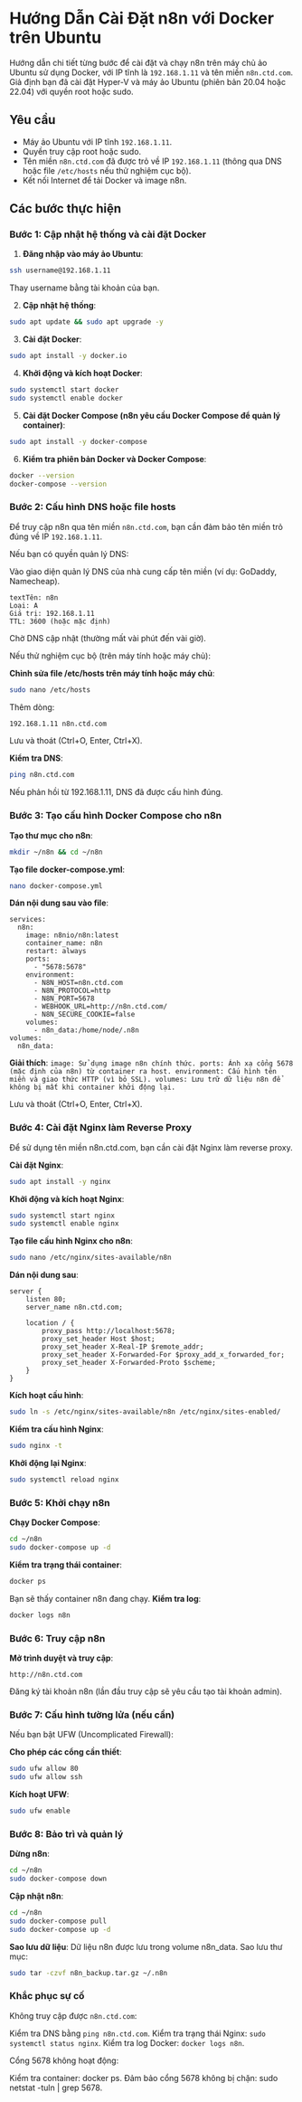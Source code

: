 # Hướng Dẫn Cài Đặt n8n với Docker trên Ubuntu

Hướng dẫn chi tiết từng bước để cài đặt và chạy n8n trên máy chủ ảo Ubuntu sử dụng Docker, với IP tĩnh là `192.168.1.11` và tên miền `n8n.ctd.com`. Giả định bạn đã cài đặt Hyper-V và máy ảo Ubuntu (phiên bản 20.04 hoặc 22.04) với quyền root hoặc sudo.

## Yêu cầu
- Máy ảo Ubuntu với IP tĩnh `192.168.1.11`.
- Quyền truy cập root hoặc sudo.
- Tên miền `n8n.ctd.com` đã được trỏ về IP `192.168.1.11` (thông qua DNS hoặc file `/etc/hosts` nếu thử nghiệm cục bộ).
- Kết nối Internet để tải Docker và image n8n.

## Các bước thực hiện

### Bước 1: Cập nhật hệ thống và cài đặt Docker
1. **Đăng nhập vào máy ảo Ubuntu**:
```bash
ssh username@192.168.1.11
```
Thay username bằng tài khoản của bạn.

2. **Cập nhật hệ thống**:
```bash
sudo apt update && sudo apt upgrade -y
```
3. **Cài đặt Docker**:
```bash
sudo apt install -y docker.io
```
4. **Khởi động và kích hoạt Docker**:
```bash
sudo systemctl start docker
sudo systemctl enable docker
```
5. **Cài đặt Docker Compose (n8n yêu cầu Docker Compose để quản lý container)**:
```bash
sudo apt install -y docker-compose
```
6. **Kiểm tra phiên bản Docker và Docker Compose**:
```bash
docker --version
docker-compose --version
```

### Bước 2: Cấu hình DNS hoặc file hosts
Để truy cập n8n qua tên miền `n8n.ctd.com`, bạn cần đảm bảo tên miền trỏ đúng về IP `192.168.1.11`.

Nếu bạn có quyền quản lý DNS:

Vào giao diện quản lý DNS của nhà cung cấp tên miền (ví dụ: GoDaddy, Namecheap).
```Thêm bản ghi A:
textTên: n8n
Loại: A
Giá trị: 192.168.1.11
TTL: 3600 (hoặc mặc định)
```
Chờ DNS cập nhật (thường mất vài phút đến vài giờ).


Nếu thử nghiệm cục bộ (trên máy tính hoặc máy chủ):

**Chỉnh sửa file /etc/hosts trên máy tính hoặc máy chủ**:
```bash
sudo nano /etc/hosts
```
Thêm dòng:
```bash
192.168.1.11 n8n.ctd.com
```

Lưu và thoát (Ctrl+O, Enter, Ctrl+X).

**Kiểm tra DNS**:
```bash
ping n8n.ctd.com
```
Nếu phản hồi từ 192.168.1.11, DNS đã được cấu hình đúng.

### Bước 3: Tạo cấu hình Docker Compose cho n8n


**Tạo thư mục cho n8n**:
```bash
mkdir ~/n8n && cd ~/n8n
```

**Tạo file docker-compose.yml**:
```bash
nano docker-compose.yml
```

**Dán nội dung sau vào file**:
```yamlversion: "3.8"
services:
  n8n:
    image: n8nio/n8n:latest
    container_name: n8n
    restart: always
    ports:
      - "5678:5678"
    environment:
      - N8N_HOST=n8n.ctd.com
      - N8N_PROTOCOL=http
      - N8N_PORT=5678
      - WEBHOOK_URL=http://n8n.ctd.com/
      - N8N_SECURE_COOKIE=false
    volumes:
      - n8n_data:/home/node/.n8n
volumes:
  n8n_data:
```
**Giải thích**:
`
image: Sử dụng image n8n chính thức.
ports: Ánh xạ cổng 5678 (mặc định của n8n) từ container ra host.
environment: Cấu hình tên miền và giao thức HTTP (vì bỏ SSL).
volumes: Lưu trữ dữ liệu n8n để không bị mất khi container khởi động lại.
`


Lưu và thoát (Ctrl+O, Enter, Ctrl+X).


### Bước 4: Cài đặt Nginx làm Reverse Proxy
Để sử dụng tên miền n8n.ctd.com, bạn cần cài đặt Nginx làm reverse proxy.

**Cài đặt Nginx**:
```bash
sudo apt install -y nginx
```

**Khởi động và kích hoạt Nginx**:
```bash
sudo systemctl start nginx
sudo systemctl enable nginx
```
**Tạo file cấu hình Nginx cho n8n**:
```bash
sudo nano /etc/nginx/sites-available/n8n
```
**Dán nội dung sau**:
```
server {
    listen 80;
    server_name n8n.ctd.com;

    location / {
        proxy_pass http://localhost:5678;
        proxy_set_header Host $host;
        proxy_set_header X-Real-IP $remote_addr;
        proxy_set_header X-Forwarded-For $proxy_add_x_forwarded_for;
        proxy_set_header X-Forwarded-Proto $scheme;
    }
}
```
**Kích hoạt cấu hình**:
```bash
sudo ln -s /etc/nginx/sites-available/n8n /etc/nginx/sites-enabled/
```
**Kiểm tra cấu hình Nginx**:
```bash
sudo nginx -t
```
**Khởi động lại Nginx**:
```bash
sudo systemctl reload nginx
```

### Bước 5: Khởi chạy n8n

**Chạy Docker Compose**:
```bash
cd ~/n8n
sudo docker-compose up -d
```
**Kiểm tra trạng thái container**:
```bash
docker ps
```
Bạn sẽ thấy container n8n đang chạy.
**Kiểm tra log**:
```bash
docker logs n8n
```

### Bước 6: Truy cập n8n

**Mở trình duyệt và truy cập**:
```text
http://n8n.ctd.com
```
Đăng ký tài khoản n8n (lần đầu truy cập sẽ yêu cầu tạo tài khoản admin).

### Bước 7: Cấu hình tường lửa (nếu cần)
Nếu bạn bật UFW (Uncomplicated Firewall):

**Cho phép các cổng cần thiết**:
```bash
sudo ufw allow 80
sudo ufw allow ssh
```
**Kích hoạt UFW**:
```bash
sudo ufw enable
```

### Bước 8: Bảo trì và quản lý

**Dừng n8n**:
```bash
cd ~/n8n
sudo docker-compose down
```
**Cập nhật n8n**:
```bash
cd ~/n8n
sudo docker-compose pull
sudo docker-compose up -d
```
**Sao lưu dữ liệu**:
Dữ liệu n8n được lưu trong volume n8n_data. Sao lưu thư mục:
```bash
sudo tar -czvf n8n_backup.tar.gz ~/.n8n
```

### Khắc phục sự cố

Không truy cập được `n8n.ctd.com`:

Kiểm tra DNS bằng `ping n8n.ctd.com`.
Kiểm tra trạng thái Nginx: `sudo systemctl status nginx`.
Kiểm tra log Docker: `docker logs n8n`.


Cổng 5678 không hoạt động:

Kiểm tra container: docker ps.
Đảm bảo cổng 5678 không bị chặn: sudo netstat -tuln | grep 5678.
